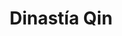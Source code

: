 ﻿---
title: "Dinastía Qin"
permalink: periodes_137.html
layout: periode
dataInici: -221
dataFi: -206
sidebar: periodes
pares:
  - 144:
    title: "Dinastías Chinas"
    dataInici: "(-2070)"
    dataFi: "(420)"

fills:
jocsPrincipals:
jocsEscenaris:
  - title: "Qin"
    bggId: 127997
    dataInici: 
    dataFi: 

jocsEpoca:
jocsEpocaEscenaris:
---
